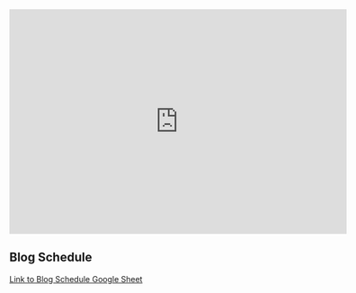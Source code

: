 <iframe src="https://calendar.google.com/calendar/embed?mode=AGENDA&amp;height=600&amp;wkst=2&amp;hl=en&amp;bgcolor=%23FFFFFF&amp;src=flatironschool.com_cv7eo6febof3d2liruspmibgbk%40group.calendar.google.com&amp;color=%238C500B&amp;ctz=America%2FLos_Angeles" style="border-width:0 width:auto" width=
"600" height="400" frameborder="0" scrolling="no"></iframe>

## Blog Schedule
[Link to Blog Schedule Google Sheet](https://docs.google.com/spreadsheets/d/1naGaeDJ1Te4bYx5O7R-nRFLXIX_C5mQABB30zt3Aps4/edit?usp=sharing)

<!--
## Module 1 💙 + 💻
| Topic            | Code                |
| -----            | ----                |
| 1. Topic of the Lecture | [Code](<URL Goes Here>) |
| 2. Topic of the Lecture | [Code](<URL Goes Here>) |
-->
